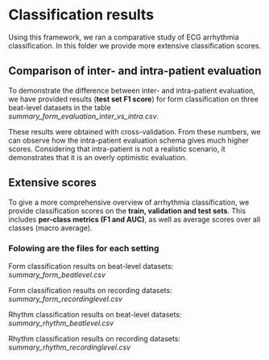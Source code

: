 # Classification results

Using this framework, we ran a comparative study of ECG arrhythmia classification. In this folder we provide more extensive classification scores.

## Comparison of inter- and intra-patient evaluation
 
To demonstrate the difference between inter- and intra-patient evaluation, we have provided results (**test set F1 score**) for form classification on three beat-level datasets in the table 
*summary_form_evaluation_inter_vs_intra.csv*. 

These results were obtained with cross-validation. From these numbers, we can observe how the intra-patient evaluation schema gives much higher scores. Considering that intra-patient is not a realistic scenario, it demonstrates that it is an overly optimistic evaluation.

## Extensive scores

To give a more comprehensive overview of arrhythmia classification, we provide classification scores on the **train, validation and test sets**. This includes **per-class metrics (F1 and AUC)**, as well as average scores over all classes (macro average).

### Folowing are the files for each setting

Form classification results on beat-level datasets: *summary_form_beatlevel.csv*

Form classification results on recording datasets: *summary_form_recordinglevel.csv*

Rhythm classification results on beat-level datasets: *summary_rhythm_beatlevel.csv*

Rhythm classification results on recording datasets: *summary_rhythm_recordinglevel.csv*

